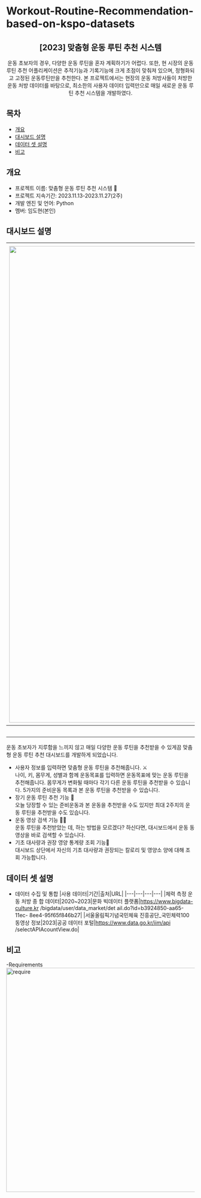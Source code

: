 # Workout-Routine-Recommendation-based-on-kspo-datasets
<div align="center">
<h2>[2023] 맞춤형 운동 루틴 추천 시스템</h2>
운동 초보자의 경우, 다양한 운동 루틴을 혼자 계획하기가 어렵다. 또한, 현 시장의 운동 루틴 추천 어플리케이션은 추적기능과 기록기능에 크게 초점이 맞춰져 있으며, 정형화되고 고정된 운동루틴만을 추천한다. 본 프로젝트에서는 현장의 운동 처방사들이 처방한 운동 처방 데이터를 바탕으로, 최소한의 사용자 데이터 입력만으로 매일 새로운 운동 루틴 추천 시스템을 개발하였다.
</div>

## 목차
  - [개요](#개요) 
  - [대시보드 설명](#대시보드-설명)
  - [데이터 셋 설명](#데이터-셋-설명)
  - [비고](#비고)

## 개요
- 프로젝트 이름: 맞춤형 운동 루틴 추천 시스템 🦾
- 프로젝트 지속기간: 2023.11.13-2023.11.27(2주)
- 개발 엔진 및 언어: Python
- 멤버: 임도현(본인)

## 대시보드 설명
|<img width="1271" alt="대시보드2" src="https://github.com/Dodobaksa/Workout-Routine-Recommendation/assets/97015589/d2fac85b-3660-4ad3-a8cc-636ab27c193b">|<img width="1278" alt="대시보드1" src="https://github.com/Dodobaksa/Workout-Routine-Recommendation/assets/97015589/53bce11a-d562-4146-b455-18083182257d">|
|:---:|:---:|
|대시보드 설명|사용자 정보 입력 시 화면|

운동 초보자가 지루함을 느끼지 않고 매일 다양한 운동 루틴을 추천받을 수 있게끔 맞춤형 운동 루틴 추천 대시보드를 개발하게 되었습니다.<br>
- 사용자 정보를 입력하면 맞춤형 운동 루틴을 추천해줍니다. ⚔️<br>
나이, 키, 몸무게, 성별과 함께 운동목표를 입력하면 운동목표에 맞는 운동 루틴을 추천해줍니다. 몸무게가 변화될 때마다 각기 다른 운동 루틴을 추천받을 수 있습니다. 5가지의 준비운동 목록과 본 운동 루틴을 추천받을 수 있습니다.
- 장기 운동 루틴 추천 기능 🎯<br>
오늘 당장할 수 있는 준비운동과 본 운동을 추천받을 수도 있지만 최대 2주치의 운동 루틴을 추천받을 수도 있습니다. 
- 운동 영상 검색 기능 🏄🏻<br>
운동 루틴을 추천받았는 데, 하는 방법을 모르겠다? 하신다면, 대시보드에서 운동 동영상을 바로 검색할 수 있습니다.
- 기초 대사량과 권장 영양 통계량 조회 기능👶<br>
대시보드 상단에서 자신의 기초 대사량과 권장되는 칼로리 및 영양소 양에 대해 조회 가능합니다.

## 데이터 셋 설명
- 데이터 수집 및 통합
|사용 데이터|기간|출처|URL|
|---|---|---|---|
|체력 측정 운동 처방 종 합 데이터|2020~2023|문화 빅데이터 플랫폼|https://www.bigdata-culture.kr /bigdata/user/data_market/det ail.do?id=b3924850-aa65-11ec- 8ee4-95f65f846b27|
|서울올림픽기념국민체육 진흥공단_국민체력100 동영상 정보|2023|공공 데이터 포털|https://www.data.go.kr/iim/api /selectAPIAcountView.do|

## 비고
-Requirements
<img width="598" alt="require" src="https://github.com/Dodobaksa/Workout-Routine-Recommendation/assets/97015589/96ef67bb-35e4-4ba6-b90b-6accf4d5a46e">
